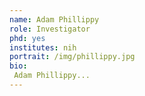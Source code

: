 ```yaml
---
name: Adam Phillippy
role: Investigator
phd: yes
institutes: nih
portrait: /img/phillippy.jpg
bio:
 Adam Phillippy...
---
```

